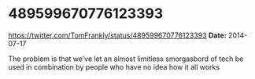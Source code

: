 # 489599670776123393
https://twitter.com/TomFrankly/status/489599670776123393
**Date:** 2014-07-17

The problem is that we’ve let an almost limitless smorgasbord of tech be used in combination by people who have no idea how it all works
